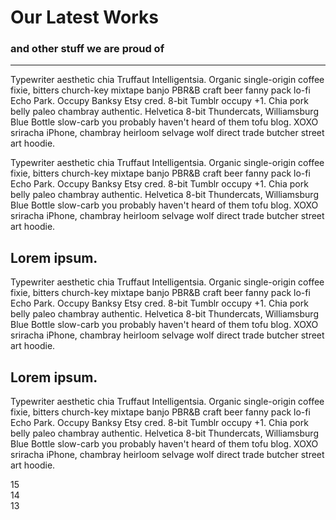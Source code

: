 <h1>Our Latest Works</h1>
<h3>and other stuff we are proud of</h3>
<hr class="year-2015">
<p>
    Typewriter aesthetic chia Truffaut Intelligentsia. Organic single-origin coffee fixie, bitters church-key mixtape banjo PBR&B craft beer fanny pack lo-fi Echo Park. Occupy Banksy Etsy cred. 8-bit Tumblr occupy +1. Chia pork belly paleo chambray authentic. Helvetica 8-bit Thundercats, Williamsburg Blue Bottle slow-carb you probably haven't heard of them tofu blog. XOXO sriracha iPhone, chambray heirloom selvage wolf direct trade butcher street art hoodie.
</p>
<p>
    Typewriter aesthetic chia Truffaut Intelligentsia. Organic single-origin coffee fixie, bitters church-key mixtape banjo PBR&B craft beer fanny pack lo-fi Echo Park. Occupy Banksy Etsy cred. 8-bit Tumblr occupy +1. Chia pork belly paleo chambray authentic. Helvetica 8-bit Thundercats, Williamsburg Blue Bottle slow-carb you probably haven't heard of them tofu blog. XOXO sriracha iPhone, chambray heirloom selvage wolf direct trade butcher street art hoodie.
</p>
<h2 class="year-2014">Lorem ipsum.</h2>
<p>
    Typewriter aesthetic chia Truffaut Intelligentsia. Organic single-origin coffee fixie, bitters church-key mixtape banjo PBR&B craft beer fanny pack lo-fi Echo Park. Occupy Banksy Etsy cred. 8-bit Tumblr occupy +1. Chia pork belly paleo chambray authentic. Helvetica 8-bit Thundercats, Williamsburg Blue Bottle slow-carb you probably haven't heard of them tofu blog. XOXO sriracha iPhone, chambray heirloom selvage wolf direct trade butcher street art hoodie.
</p>
<h2 class="year-2013">Lorem ipsum.</h2>
<p>
    Typewriter aesthetic chia Truffaut Intelligentsia. Organic single-origin coffee fixie, bitters church-key mixtape banjo PBR&B craft beer fanny pack lo-fi Echo Park. Occupy Banksy Etsy cred. 8-bit Tumblr occupy +1. Chia pork belly paleo chambray authentic. Helvetica 8-bit Thundercats, Williamsburg Blue Bottle slow-carb you probably haven't heard of them tofu blog. XOXO sriracha iPhone, chambray heirloom selvage wolf direct trade butcher street art hoodie.
</p>

<div id="counter">
    <div class="year" data--50-center-center="top: -1px" data-50-center-center="top: 100px" data-anchor-target=".year-2015"><span>15</span></div>
    <div class="year" data--150-center-center="top: -1px" data--50-center-center="top: 100px" data-anchor-target=".year-2014"><span>14</span></div>
    <div class="year" data--150-center-center="top: -1px" data--50-center-center="top: 100px" data-anchor-target=".year-2013"><span>13</span></div>
</div>
